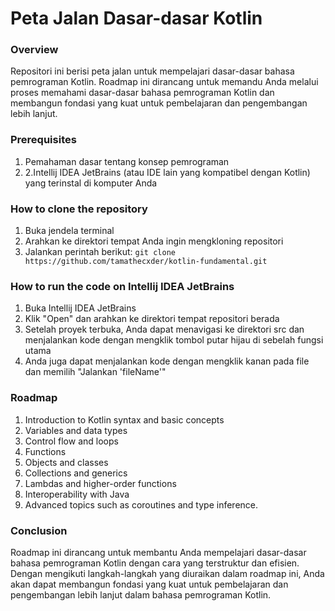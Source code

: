 # Peta Jalan Dasar-dasar Kotlin

### Overview
Repositori ini berisi peta jalan untuk mempelajari dasar-dasar bahasa pemrograman Kotlin. Roadmap ini dirancang untuk memandu Anda melalui proses memahami dasar-dasar bahasa pemrograman Kotlin dan membangun fondasi yang kuat untuk pembelajaran dan pengembangan lebih lanjut.

### Prerequisites
1. Pemahaman dasar tentang konsep pemrograman 
2. 2.Intellij IDEA JetBrains (atau IDE lain yang kompatibel dengan Kotlin) yang terinstal di komputer Anda

### How to clone the repository
1. Buka jendela terminal 
2. Arahkan ke direktori tempat Anda ingin mengkloning repositori 
3. Jalankan perintah berikut: ``git clone https://github.com/tamathecxder/kotlin-fundamental.git``

### How to run the code on Intellij IDEA JetBrains
1. Buka Intellij IDEA JetBrains 
2. Klik "Open" dan arahkan ke direktori tempat repositori berada 
3. Setelah proyek terbuka, Anda dapat menavigasi ke direktori src dan menjalankan kode dengan mengklik tombol putar hijau di sebelah fungsi utama
4. Anda juga dapat menjalankan kode dengan mengklik kanan pada file dan memilih "Jalankan 'fileName'"

### Roadmap
1. Introduction to Kotlin syntax and basic concepts 
2. Variables and data types
3. Control flow and loops
4. Functions
5. Objects and classes
6. Collections and generics 
7. Lambdas and higher-order functions 
8. Interoperability with Java
9. Advanced topics such as coroutines and type inference.

### Conclusion

Roadmap ini dirancang untuk membantu Anda mempelajari dasar-dasar bahasa 
pemrograman Kotlin dengan cara yang terstruktur dan efisien. 
Dengan mengikuti langkah-langkah yang diuraikan dalam roadmap ini, Anda akan 
dapat membangun fondasi yang kuat untuk pembelajaran dan pengembangan lebih lanjut dalam bahasa pemrograman Kotlin.